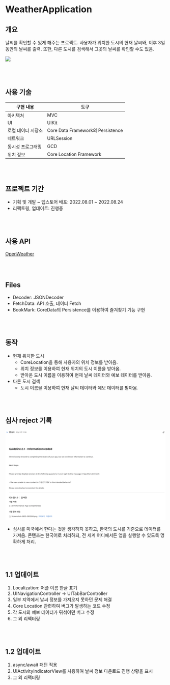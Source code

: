 # WeatherApplication

## 개요
 날씨를 확인할 수 있게 해주는 프로젝트. 사용자가 위치한 도시의 현재 날씨와, 이후 3일 동안의 날씨를 출력. 또한, 다른 도시를 검색해서 그곳의 날씨를 확인할 수도 있음.
 
 <img src = "https://user-images.githubusercontent.com/55693272/197079608-18192112-ab70-4842-972c-90a60d94c839.mp4" width = 250>
 
 
<br></br>
## 사용 기술
|구현 내용|도구|
|---|---|
|아키텍처|MVC|
|UI|UIKit|
|로컬 데이터 저장소| Core Data Framework의 Persistence|
|네트워크|URLSession|
|동시성 프로그래밍|GCD|
|위치 정보|Core Location Framework|

<br></br>
## 프로젝트 기간
- 기획 및 개발 ~ 앱스토어 배포: 2022.08.01 ~ 2022.08.24
- 리팩토링, 업데이트: 진행중

<br></br>
## 사용 API
 [OpenWeather](https://openweathermap.org)

<br></br>
## Files
- Decoder: JSONDecoder
- FetchData: API 호출, 데이터 Fetch
- BookMark: CoreData의 Persistence를 이용하여 즐겨찾기 기능 구현

<br></br>
## 동작
* 현재 위치한 도시
  - CoreLocation을 통해 사용자의 위치 정보를 받아옴.
  - 위치 정보를 이용하여 현재 위치의 도시 이름을 받아옴.
  - 받아온 도시 이름을 이용하여 현재 날씨 데이터와 예보 데이터를 받아옴.
* 다른 도시 검색 
  - 도시 이름을 이용하여 현재 날씨 데이터와 예보 데이터를 받아옴.


<br></br>
## 심사 reject 기록
![reject image](./rejectImage/reject.png)
* 심사를 미국에서 한다는 것을 생각하지 못하고, 한국의 도시를 기준으로 데이터를 가져옴. 콘텐츠는 한국어로 처리하되, 전 세계 어디에서든 앱을 실행할 수 있도록 명확하게 처리.


<br></br>
## 1.1 업데이트
1. Localization: 어플 이름 한글 표기
2. UINavigationController → UITabBarController
3. 일부 지역에서 날씨 정보를 가져오지 못하던 문제 해결
4. Core Location 관련하여 버그가 발생하는 코드 수정
5. 각 도시의 예보 데이터가 뒤섞이던 버그 수정
6. 그 외 리팩터링


<br></br>
## 1.2 업데이트
1. async/await 패턴 적용
2. UIActivityIndicatorView를 사용하여 날씨 정보 다운로드 진행 상황을 표시
3. 그 외 리팩터링

